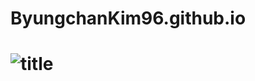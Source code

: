 # ByungchanKim96.github.io

# ![title](https://user-images.githubusercontent.com/126762840/222387558-364bcc05-5329-4846-a288-a2e72474d72e.jpg)






